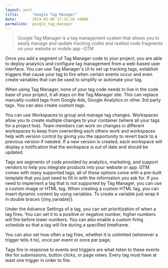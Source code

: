 ```yaml
---
layout: post
title:      "Google Tag Manager"
date:       2019-05-08 17:32:20 +0000
permalink:  google_tag_manager
---
```



> Google Tag Manager is a tag management system that allows you to easily manage and update tracking codes and realted code fragments on your website or mobile app -GTM

Once you add a segment of Tag Manager code to your project, you are able to deploy analytics and configure tag management from a web-based user interface. You can use Tag Manager's UI to set up tracking tags, establish triggers that cause your tag to fire when certain events occur and even create variables that can be used to simplify or automate your tag. 

When using Tag Manager, none of your tag code needs to live in the code base of your project, it all stays on the Tag Manager site. This can replace manually-coded tags from Google Ads, Google Analytics or other 3rd party tags. You can also create custom tags. 

You can use Workspaces to group and manage tag changes. Workspaces allow you to create multiple changes to your container (where all your tags for a project live). Team members can work on changes in different workspaces to keep from overwriting each others work and workspaces help with version control by giving you the opportunity to revert back to a previous version if needed. If a new version is created, each workspace will display a notification that the workspace is out of date and should be updated. 

Tags are segments of code provided by analytics, marketing, and support vendors to help you integrate products into your website or app. GTM comes with many supported tags, all of these options come with a pre-built template that you just need to fill in with the information you ask for. If you need to implement a tag that is not supported by Tag Manager, you can use a custom image or HTML tag. When creating a custom HTML tag, you can insert dynamic content by using variables. To create a variable just wrap it in double braces {{my_variable}}. 

Under the Advance Settings of a tag, you can set prioritization of when a tag fires. You can set it to a positive or negative number, higher numbers will fire before lower numbers. You can also enable a custom firing schedule so that a tag will fire during a specified timeframe. 

You can also set how often a tag fires, whether it is unlimited (whenever a trigger tells it to), once per event or once per page.

Tags fire in response to events and triggers are what listen to these events like for submissions, button clicks, or page views. Every tag must have at least one trigger in order to fire. 




